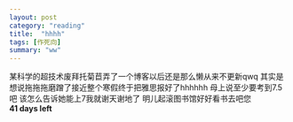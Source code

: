 ```yaml
---
layout: post
category: "reading"
title:  "hhhh"
tags: [作死向]
summary: "ww"
---
```

某科学的超技术废拜托菊苣弄了一个博客以后还是那么懒从来不更新qwq  其实是想说拖拖拖磨蹭了接近整个寒假终于把雅思报好了hhhhhh 母上说至少要考到7.5吧 该怎么告诉她能上7我就谢天谢地了 明儿起滚图书馆好好看书去吧您  
**41 days left**